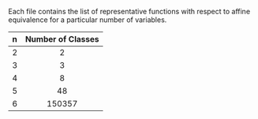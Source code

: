 Each file contains the list of representative functions with respect to affine equivalence for a particular number of variables.

| n      | Number of Classes |
| :---   |    :----:   |
| 2      | 2       |
| 3      | 3       |
| 4      | 8       |
| 5      | 48       |
| 6      | 150357       |

